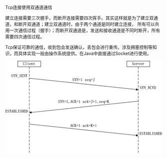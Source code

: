Tcp连接使用双通道通信

建立连接需要三次握手，而断开连接需要四次挥手。其实这样就是为了建立双通道，和断开双通道；建立双通道时，由于两个通道是同时建立连接，
所有可以共用一次通信过程（握手）；而断开双通道是，发送和接收通道是不同时断开，所有需要四次通信过程。

Tcp保证可靠的通信，收到包会发送确认，丢包会进行重传。涉及拥塞控制等知识，而具体实现一般由操作系统提供。在Java中直接通过Socket进行使用。

![](tcp.png)